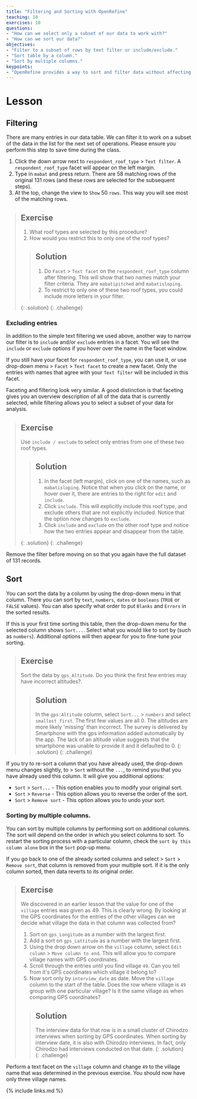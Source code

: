 ```yaml
---
title: "Filtering and Sorting with OpenRefine"
teaching: 10
exercises: 10
questions:
- "How can we select only a subset of our data to work with?"
- "How can we sort our data?"
objectives:
- "Filter to a subset of rows by text filter or include/exclude."
- "Sort table by a column."
- "Sort by multiple columns."
keypoints:
- "OpenRefine provides a way to sort and filter data without affecting the raw data."
---
```


# Lesson

## Filtering

There are many entries in our data table. We can filter it to work on a subset of the data in the list for the next set of operations. Please ensure you perform this step to save time during the class.

1. Click the down arrow next to `respondent_roof_type` > `Text filter`. A `respondent_roof_type` facet will appear on the left margin.
2. Type in `mabat` and press return. There are 58 matching rows of the original 131 rows (and these rows are selected for the subsequent steps).
3. At the top, change the view to `Show` 50 `rows`. This way you will see most of the matching rows.

> ## Exercise
>
> 1. What roof types are selected by this procedure?  
> 2. How would you restrict this to only one of the roof types?  
>
> > ## Solution
> > 1. Do `Facet` > `Text facet` on the `respondent_roof_type` column after filtering. This will show that
> > two names match your filter criteria. They are `mabatipitched` and `mabatisloping`.   
> > 2. To restrict to only one of these two roof types, you could include more letters in your filter.
> >
> {: .solution}
{: .challenge}

### Excluding entries


In addition to the simple text filtering we used above, another way to narrow our filter is to `include` and/or `exclude` entries in a facet. You will see the `include` or `exclude` options if you hover over the name in the facet window.

If you still have your facet for `respondent_roof_type`, you can use it, or use drop-down menu > `Facet` > `Text facet` to create a new facet. Only the entries with names that agree with your `Text filter` will be included in this facet.

Faceting and filtering look very similar. A good distinction is that faceting gives you an overview description of all of the data that
is currently selected, while filtering allows you to select a subset of your data for analysis.


> ## Exercise
>
> Use `include / exclude` to select only entries from one of these two roof types.
>
> > ## Solution
> >
> > 1. In the facet (left margin), click on one of the names, such as `mabatisloping`. Notice that when you click on the name, or hover
> > over it, there are entries to the right for `edit` and `include`.
> > 2. Click `include`. This will explicitly include this roof type, and exclude others that are not explicitly included. Notice that the
> option now changes to `exclude`.
> > 3. Click `include` and `exclude` on the other roof type and notice how the two entries appear and disappear
> >  from the table.
> >
> {: .solution}
{: .challenge}

Remove the filter before moving on so that you again have the full dataset of 131 records.

## Sort

You can sort the data by a column by using the drop-down menu in that column.
There you can sort by `text`, `numbers`, `dates` or `booleans` (`TRUE` or `FALSE` values). You can also specify what order to put `Blanks` and `Errors` in the sorted results.

If this is your first time sorting this table, then the drop-down menu for the selected column shows `Sort...`. Select what you would like to sort by (such as `numbers`). Additional options will then appear for you to fine-tune your sorting.

> ## Exercise
>
> Sort the data by `gps_Altitude`. Do you think the first few entries may have incorrect altitudes?.
>
> > ## Solution
> > In the `gps:Altitude` column, select `Sort...` > `numbers` and select `smallest first`. The first few values are all 0. The altitudes are more likely 'missing' than incorrect. The survey is delivered by Smartphone with the gps information added automatically by the app. The lack of an altitude value suggests that the smartphone was unable to provide it and it defaulted to 0.
> {: .solution}
{: .challenge}


If you try to re-sort a column that you have already used, the drop-down menu changes slightly, to > `Sort` without the `...`, to remind you that you have already used this column. It will give you additional options:

* `Sort` > `Sort...` - This option enables you to modify your original sort.
* `Sort` > `Reverse` - This option allows you to reverse the order of the sort.
* `Sort` > `Remove sort` - This option allows you to undo your sort.

### Sorting by multiple columns.

You can sort by multiple columns by performing sort on additional columns. The sort will depend on the order in which you select columns to sort. To restart the sorting process with a particular column, check the `sort by this column alone` box in the `Sort` pop-up menu.

If you go back to one of the already sorted columns and select > `Sort` > `Remove sort`, that column is removed from your multiple sort. If it is the only column sorted, then data reverts to its original order.

> ## Exercise
>
> We discovered in an earlier lesson that the value for one of the `village` entries was given as 49. This is clearly wrong. By looking at the GPS coordinates for the entries of the other villages can we decide what village the data in that column was collected from?   
> 1. Sort on `gps_Longitude` as a number with the largest first.   
> 2. Add a sort on `gps_Lattitude` as a number with the largest first. 
> 3. Using the drop down arrow on the `village` column, select `Edit column` > `Move column to end`. This will allow you to compare village names with GPS coordinates. 
> 4. Scroll through the entries until you find village `49`. Can you tell from it's GPS coordinates which village it belong to?
> 5. Now sort only by `interview_date` as date. Move the `village` column to the start of the table. Does the row where village is `49` group with one particular village? Is it the same village as when comparing GPS coordinates?
>
> > ## Solution
> >
> > The interview data for that row is in a small cluster of Chirodzo interviews when sorting by GPS coordinates. When sorting by interview date, it is also with Chirodzo interviews. In fact, only Chirodzo had interviews conducted on that date. 
> {: .solution}  
{: .challenge}

Perform a text facet on the `village` column and change `49` to the village name that was determined in the previous exercise. You should now have only three village names. 

{% include links.md %}
